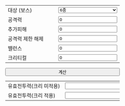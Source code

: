 <!DOCTYPE html>
<html>
    <head>
        <title>마영전 데미지 계산기</title>
        <script src="calc.js"></script>
    </head>
    <body>
        <div id='calc' style='width: 360px;'>
            <div id='input'>
                <table style='table-layout:fixed;'>
                    <col width="180px" />
                    <col width="120px" />
                    <tr>
                        <td nowrap>대상 (보스)</td>
                        <td>
                            <select id="boss" style='width:100%;' onchange="if(this.value == 'custom') {document.querySelectorAll('.customstat')[0].style.display='';document.querySelectorAll('.customstat')[1].style.display='';} else {document.querySelectorAll('.customstat')[0].style.display='none';document.querySelectorAll('.customstat')[1].style.display='none';}">
                                <option label="6종" value="lvl90raids"></option>
                                <option label="듀라한" value="dullahan"></option>
                                <option label="에스 시더" value="aessidhe"></option>
                                <option label="아르카나" value="arcana"></option>
                                <option label="루파키투스" value="rupacitus"></option>
                                <option label="클레르" value="claire"></option>
                                <option label="폭주한 엘쿨루스" value="elchulus"></option>
                                <option label="마하" value="macha"></option>
                                <option label="아가레스" value="agares"></option>
                                <option label="루(팔라라)" value="lugh"></option>
                                <option label="스페셜 던전" value="special"></option>
                                <option label="네반" value="neamhain"></option>
                                <option label="발로르" value="balor"></option>
                                <option label="[헬] 결사대" value="hell"></option>
                                <option label="사용자 지정" value="custom"></option>
                            </select>
                        </td>
                    </tr>
                    <tr class='customstat' style='display: none;'>
                        <td nowrap>보스 방어력</td>
                        <td><input id='bossdef' value='0'></td>
                    </tr>
                    <tr class='customstat' style='display: none;'>
                        <td nowrap>보스 크리티컬 저항</td>
                        <td><input id='bossres' value='0'></td>
                    </tr>
                    <tr>
                        <td nowrap>공격력</td>
                        <td><input id='atk' value='0'></td>
                    </tr>
                    <tr>
                        <td nowrap>추가피해</td>
                        <td><input id='add' value='0'></td>
                    </tr>
                    <tr>
                        <td nowrap>공격력 제한 해제</td>
                        <td><input id='alr' value='0'></td>
                    </tr>
                    <tr>
                        <td nowrap>밸런스</td>
                        <td><input id='bal' value='0'></td>
                    </tr>
                    <tr>
                        <td nowrap>크리티컬</td>
                        <td><input id='cri' value='0'></td>
                    </tr>
                </table>
                <button style='width: 100%;' onclick='calc();'>계산</button>
            </div>
            <div id='output'>
                <table style='table-layout:fixed;'>
                    <col width="180px" />
                    <col width="120px" />
                    <tr>
                        <td nowrap>유효전투력(크리 미적용)</td>
                        <td><input id='nocritdmg' readonly></td>
                    </tr>
                    <tr>
                        <td nowrap>유효전투력(크리 적용)</td>
                        <td><input id='critdmg' readonly></td>
                    </tr>
                </table>
            </div>
        </div>
    </body>
</html>
